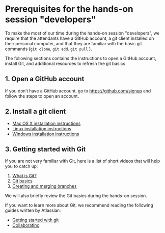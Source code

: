 # Prerequisites for the hands-on session "developers"


To make the most of our time during the hands-on session "developers", we require that the attendants have a GitHub account, a git client installed on their personal computer, and that they are familiar with the basic git commands (`git clone`, `git add`. `git pull` ). 

The following sections contains the instructions 
to open a GitHub account, install Git, and additional resources to refresh the git basics.

## 1. Open a GitHub account

If you don’t have a GitHub account, go to https://github.com/signup and follow the steps to open an account. 

## 2. Install a git client

- [Mac OS X installation instructions](https://www.atlassian.com/git/tutorials/install-git#mac-os-x)
- [Linux installation instructions](https://www.atlassian.com/git/tutorials/install-git#linux)
- [Windows installation instructions](https://www.atlassian.com/git/tutorials/install-git#windows)

## 3. Getting started with Git

If you are not very familiar with Git, here is a list of short videos that will help you to catch up:

1. [What is Git?](https://www.youtube.com/watch?v=xQujH0ElTUg)
2. [Git basics](https://www.youtube.com/watch?v=jUlT-zQ-mbk&t=2s)
3. [Creating and merging branches](https://www.youtube.com/watch?v=S2TUommS3O0)

We will also briefly review the Git basics during the hands-on session.

If you want to learn more about Git, we recommend reading the following guides written by Atlassian:

- [Getting started with git](https://www.atlassian.com/git/tutorials/setting-up-a-repository)
- [Collaborating](https://www.atlassian.com/git/tutorials/syncing)
